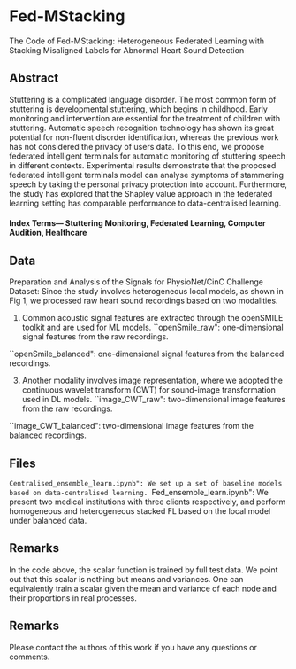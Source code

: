 # Fed-MStacking
The Code of Fed-MStacking: Heterogeneous Federated Learning with Stacking Misaligned Labels for Abnormal Heart Sound  Detection

## Abstract
Stuttering is a complicated language disorder. The most common  form of stuttering is developmental stuttering, which begins  in childhood. Early monitoring and intervention are essential  for the treatment of children with stuttering. Automatic  speech recognition technology has shown its great potential  for non-fluent disorder identification, whereas the previous  work has not considered the privacy of users  data. To  this end, we propose federated intelligent terminals for automatic  monitoring of stuttering speech in different contexts.  Experimental results demonstrate that the proposed federated  intelligent terminals model can analyse symptoms of stammering  speech by taking the personal privacy protection into  account. Furthermore, the study has explored that the Shapley  value approach in the federated learning setting has comparable  performance to data-centralised learning.

#### Index Terms— Stuttering Monitoring, Federated Learning, Computer Audition, Healthcare

## Data
Preparation and Analysis of the Signals for PhysioNet/CinC Challenge Dataset:
Since the study involves heterogeneous local models, as shown in Fig 1, we processed raw heart sound recordings based on two modalities. 
1) Common acoustic signal features are extracted through the openSMILE toolkit and are used for ML models.
``openSmile_raw": one-dimensional signal features from the raw recordings.

``openSmile_balanced": one-dimensional signal features from the balanced recordings.

3) Another modality involves image representation, where we adopted the continuous wavelet transform (CWT) for sound-image transformation used in DL models. 
``image_CWT_raw": two-dimensional image features from the raw recordings.

``image_CWT_balanced": two-dimensional image features from the balanced recordings.

## Files
``Centralised_ensemble_learn.ipynb": We set up a set of baseline models based on data-centralised learning.
``Fed_ensemble_learn.ipynb": We present two medical institutions with three clients respectively, and perform homogeneous and heterogeneous stacked FL based on the local model under balanced data. 

## Remarks
In the code above, the scalar function is trained by full test data. We point out that this scalar is nothing but means and variances. One can equivalently train a scalar given the mean and variance of each node and their proportions in real processes.

## Remarks
Please contact the authors of this work if you have any questions or comments.
